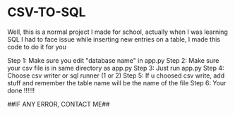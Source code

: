 # CSV-TO-SQL
Well, this is a normal project I made for school, actually when I was learning SQL I had to face issue while inserting new  entries on a table, I made this code to do it for you

Step 1: Make sure you edit "database name" in app.py
Step 2: Make sure your csv file is in same directory as app.py
Step 3: Just run app.py
Step 4: Choose csv writer or sql runner (1 or 2)
Step 5: If u choosed csv write, add stuff and remember the table name will be the name of the file
Step 6: Your done !!!!!!

##IF ANY ERROR, CONTACT ME##
